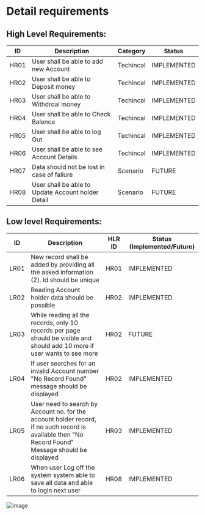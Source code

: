 
# Detail requirements
## High Level Requirements: 
| ID | Description | Category | Status | 
| ----- | ----- | ------- | ---------|
| HR01 | User shall be able to add new Account| Techincal | IMPLEMENTED | 
| HR02 | User shall be able to Deposit money  | Techincal |  IMPLEMENTED  |
| HR03 | User shall be able to Withdroal money | Techincal |  IMPLEMENTED  |
| HR04 | User shall be able to Check Balence | Techincal |  IMPLEMENTED  |
| HR05 | User shall be able to log Out | Techincal |  IMPLEMENTED  |
| HR06 | User shall be able to see Account Details | Techincal |  IMPLEMENTED  |
| HR07 | Data should not be lost in case of faliure | Scenario | FUTURE |
| HR08 | User shall be able to Update Account holder Detail | Scenario |  FUTURE |
##  Low level Requirements:
 
| ID | Description | HLR ID | Status (Implemented/Future) |
| ------ | --------- | ------ | ----- |
| LR01 | New record shall be added by providing all the asked information                                                                                                    (2). Id should be unique  | HR01 |  IMPLEMENTED  |
| LR02 | Reading Account holder data should be possible  | HR02 |  IMPLEMENTED |
| LR03 | While reading all the records, only 10 records per page should be visible and should add 10 more if user wants to see more | HR02 | FUTURE |
| LR04 | If user searches for an invalid Account number "No Record Found" message should be displayed | HR02 |  IMPLEMENTED  |
| LR05 | User need to search by Account no. for the account holder record, if no such record is available then "No Record Found" Message should be displayed | HR03 |  IMPLEMENTED  
| LR06 | When user Log off the system system able to save all data and able to login next user | HR08 |  IMPLEMENTED  |


![image](https://user-images.githubusercontent.com/80737226/114848484-5c40c480-9dfc-11eb-9f89-0f3edd5f0256.png)
